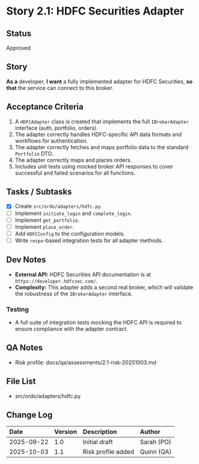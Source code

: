 # Story 2.1: HDFC Securities Adapter

## Status
Approved

## Story
**As a** developer,
**I want** a fully implemented adapter for HDFC Securities,
**so that** the service can connect to this broker.

## Acceptance Criteria
1. A `HDFCAdapter` class is created that implements the full `IBrokerAdapter` interface (auth, portfolio, orders).
2. The adapter correctly handles HDFC-specific API data formats and workflows for authentication.
3. The adapter correctly fetches and maps portfolio data to the standard `Portfolio` DTO.
4. The adapter correctly maps and places orders.
5. Includes unit tests using mocked broker API responses to cover successful and failed scenarios for all functions.

## Tasks / Subtasks
- [x] Create `src/ordo/adapters/hdfc.py`.
- [ ] Implement `initiate_login` and `complete_login`.
- [ ] Implement `get_portfolio`.
- [ ] Implement `place_order`.
- [ ] Add `HDFCConfig` to the configuration models.
- [ ] Write `respx`-based integration tests for all adapter methods.

## Dev Notes
- **External API:** HDFC Securities API documentation is at `https://developer.hdfcsec.com/`.
- **Complexity:** This adapter adds a second real broker, which will validate the robustness of the `IBrokerAdapter` interface.

### Testing
- A full suite of integration tests mocking the HDFC API is required to ensure compliance with the adapter contract.

## QA Notes
- Risk profile: docs/qa/assessments/2.1-risk-20251003.md

## File List
- src/ordo/adapters/hdfc.py

## Change Log
| Date | Version | Description | Author |
| :--- | :--- | :--- | :--- |
| 2025-09-22 | 1.0 | Initial draft | Sarah (PO) |
| 2025-10-03 | 1.1 | Risk profile added | Quinn (QA) |
